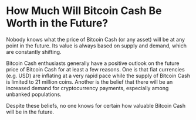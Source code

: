 # How Much Will Bitcoin Cash Be Worth in the Future?

Nobody knows what the price of Bitcoin Cash (or any asset) will be at any point in the future. Its value is always based on supply and demand, which are constantly shifting. 

Bitcoin Cash enthusiasts generally have a positive outlook on the future price of Bitcoin Cash for at least a few reasons. One is that fiat currencies (e.g. USD) are inflating at a very rapid pace while the supply of Bitcoin Cash is limited to 21 million coins. Another is the belief that there will be an increased demand for cryptocurrency payments, especially among unbanked populations. 

Despite these beliefs, no one knows for certain how valuable Bitcoin Cash will be in the future.

